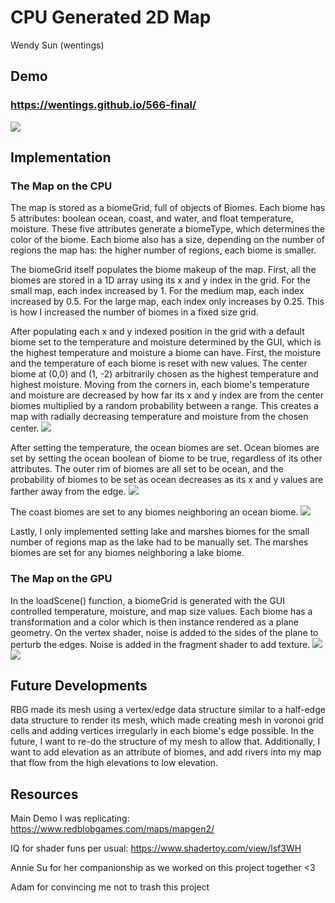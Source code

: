 # CPU Generated 2D Map

 Wendy Sun (wentings)

## Demo
### https://wentings.github.io/566-final/
![](demo.png)

## Implementation
### The Map on the CPU
The map is stored as a biomeGrid, full of objects of Biomes. Each biome has 5 attributes: boolean ocean, coast, and water, and float temperature, moisture. These five attributes generate a biomeType, which determines the color of the biome. Each biome also has a size, depending on the number of regions the map has: the higher number of regions, each biome is smaller.

The biomeGrid itself populates the biome makeup of the map. First, all the biomes are stored in a 1D array using its x and y index in the grid. For the small map, each index increased by 1. For the medium map, each index increased by 0.5. For the large map, each index only increases by 0.25. This is how I increased the number of biomes in a fixed size grid.

After populating each x and y indexed position in the grid with a default biome set to the temperature and moisture determined by the GUI, which is the highest temperature and moisture a biome can have. First, the moisture and the temperature of each biome is reset with new values. The center biome at (0,0) and (1, -2) arbitrarily chosen as the highest temperature and highest moisture. Moving from the corners in, each biome's temperature and moisture are decreased by how far its x and y index are from the center biomes multiplied by a random probability between a range. This creates a map with radially decreasing temperature and moisture from the chosen center.
![](temperature.png)

After setting the temperature, the ocean biomes are set. Ocean biomes are set by setting the ocean boolean of biome to be true, regardless of its other attributes. The outer rim of biomes are all set to be ocean, and the probability of biomes to be set as ocean decreases as its x and y values are farther away from the edge.
![](ocean.png)

The coast biomes are set to any biomes neighboring an ocean biome.
![](coast.png)

Lastly, I only implemented setting lake and marshes biomes for the small number of regions map as the lake had to be manually set. The marshes biomes are set for any biomes neighboring a lake biome.

### The Map on the GPU
In the loadScene() function, a biomeGrid is generated with the GUI controlled temperature, moisture, and map size values. Each biome has a transformation and a color which is then instance rendered as a plane geometry. On the vertex shader, noise is added to the sides of the plane to perturb the edges. Noise is added in the fragment shader to add texture.
![](nonoise.png)
![](noise.png)

## Future Developments
RBG made its mesh using a vertex/edge data structure similar to a half-edge data structure to render its mesh, which made creating mesh in voronoi grid cells and adding vertices irregularly in each biome's edge possible. In the future, I want to re-do the structure of my mesh to allow that. Additionally, I want to add elevation as an attribute of biomes, and add rivers into my map that flow from the high elevations to low elevation. 

## Resources
Main Demo I was replicating: https://www.redblobgames.com/maps/mapgen2/

IQ for shader funs per usual: https://www.shadertoy.com/view/lsf3WH

Annie Su for her companionship as we worked on this project together <3 

Adam for convincing me not to trash this project
